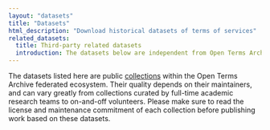 ```yaml
---
layout: "datasets"
title: "Datasets"
html_description: "Download historical datasets of terms of services"
related_datasets:
  title: Third-party related datasets
  introduction: The datasets below are independent from Open Terms Archive and are listed for researchers’ convenience. If you know of other relevant datasets, please [add them](https://github.com/OpenTermsArchive/opentermsarchive.org/edit/main/data/related_datasets.yml).
---
```


The datasets listed here are public <a href="https://docs.opentermsarchive.org/#collections">collections</a> within the Open Terms Archive federated ecosystem. Their quality depends on their maintainers, and can vary greatly from collections curated by full-time academic research teams to on-and-off volunteers. Please make sure to read the license and maintenance commitment of each collection before publishing work based on these datasets.
